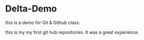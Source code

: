 # Delta-Demo
this is a  demo for Git &amp; Github  class.

this is my my first git hub repositories. It was a great experience.
